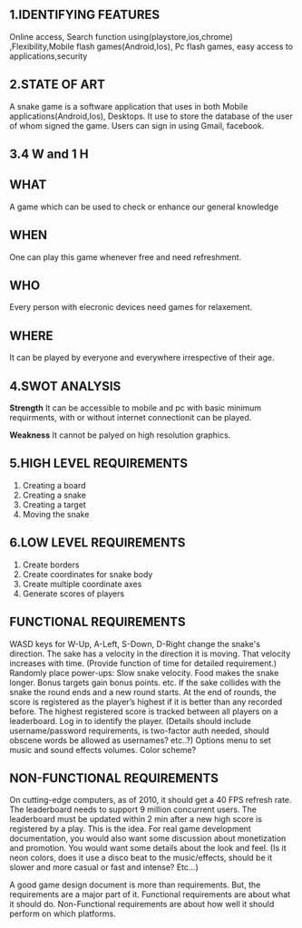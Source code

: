 ## 1.IDENTIFYING FEATURES

   Online access, Search function using(playstore,ios,chrome) ,Flexibility,Mobile flash games(Android,Ios), 
   Pc flash games, easy access to applications,security

## 2.STATE OF ART

   A snake game is a software application that uses in both Mobile applications(Android,Ios), Desktops. 
   It use to store the database of the user of whom signed the game. Users can sign in using Gmail, facebook.

## 3.4 W and 1 H

## WHAT 
   A game which can be used to check or enhance our general knowledge
   
## WHEN
   One can play this game whenever free and need refreshment.
   
## WHO  
   Every person with elecronic devices need games for relaxement.
   
## WHERE
   It can be played by everyone and everywhere irrespective of their age.

## 4.SWOT ANALYSIS

 **Strength**
   It can be accessible to mobile and pc with basic minimum requirments, with or without internet connectionit can be played. 
   
 **Weakness**
   It cannot be palyed on high resolution graphics.
   
## 5.HIGH LEVEL REQUIREMENTS

   1. Creating a board 
   2. Creating a snake
   3. Creating a target
   4. Moving the snake
   
## 6.LOW LEVEL REQUIREMENTS

   1. Create borders 
   2. Create coordinates for snake body 
   3. Create multiple coordinate axes
   4. Generate scores of players
   
## FUNCTIONAL REQUIREMENTS

  WASD keys for W-Up, A-Left, S-Down, D-Right change the snake's
  direction. The sake has a velocity in the direction it is moving. That
  velocity increases with time. (Provide function of time for detailed
  requirement.) Randomly place power-ups: Slow snake velocity. Food makes
  the snake longer. Bonus targets gain bonus points. etc. If the sake
  collides with the snake the round ends and a new round starts. At the
  end of rounds, the score is registered as the player’s highest if it is
  better than any recorded before. The highest registered score is tracked
  between all players on a leaderboard. Log in to identify the player.
 (Details should include username/password requirements, is two-factor
  auth needed, should obscene words be allowed as usernames? etc..?)
  Options menu to set music and sound effects volumes. Color scheme?

## NON-FUNCTIONAL REQUIREMENTS

 On cutting-edge computers, as of 2010, it should get a 40 FPS refresh
 rate. The leaderboard needs to support 9 million concurrent users. The
 leaderboard must be updated within 2 min after a new high score is
 registered by a play. This is the idea. For real game development
 documentation, you would also want some discussion about monetization
 and promotion. You would want some details about the look and feel. (Is
 it neon colors, does it use a disco beat to the music/effects, should be
 it slower and more casual or fast and intense? Etc…)

 A good game design document is more than requirements. But, the
 requirements are a major part of it. Functional requirements are about
 what it should do. Non-Functional requirements are about how well it
 should perform on which platforms.

